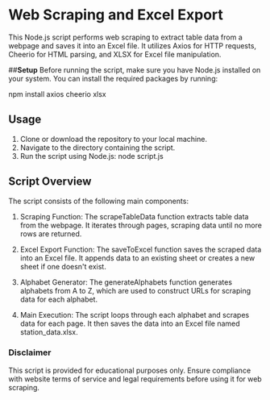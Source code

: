 
# **Web Scraping and Excel Export**

This Node.js script performs web scraping to extract table data from a webpage and saves it into an Excel file. It utilizes Axios for HTTP requests, Cheerio for HTML parsing, and XLSX for Excel file manipulation.

##**Setup**
Before running the script, make sure you have Node.js installed on your system. You can install the required packages by running:

npm install axios cheerio xlsx

## **Usage**
1. Clone or download the repository to your local machine.
2. Navigate to the directory containing the script.
3. Run the script using Node.js:
    node script.js
   
## **Script Overview**

The script consists of the following main components:

1. Scraping Function: The scrapeTableData function extracts table data from the webpage. It iterates through pages, scraping data until no more rows are returned.

2. Excel Export Function: The saveToExcel function saves the scraped data into an Excel file. It appends data to an existing sheet or creates a new sheet if one doesn't exist.

3. Alphabet Generator: The generateAlphabets function generates alphabets from A to Z, which are used to construct URLs for scraping data for each alphabet.

4. Main Execution: The script loops through each alphabet and scrapes data for each page. It then saves the data into an Excel file named station_data.xlsx.

### **Disclaimer**
This script is provided for educational purposes only. Ensure compliance with website terms of service and legal requirements before using it for web scraping.

